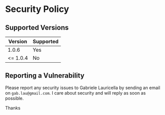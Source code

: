 # Security Policy

## Supported Versions

| Version | Supported          |
| ------- | ------------------ |
| 1.0.6   | Yes |
| <= 1.0.4 | No |

## Reporting a Vulnerability

Please report any security issues to Gabriele Lauricella by sending an email on `gab.lau@gmail.com`. I care about security and will reply as soon as possible.

Thanks 
